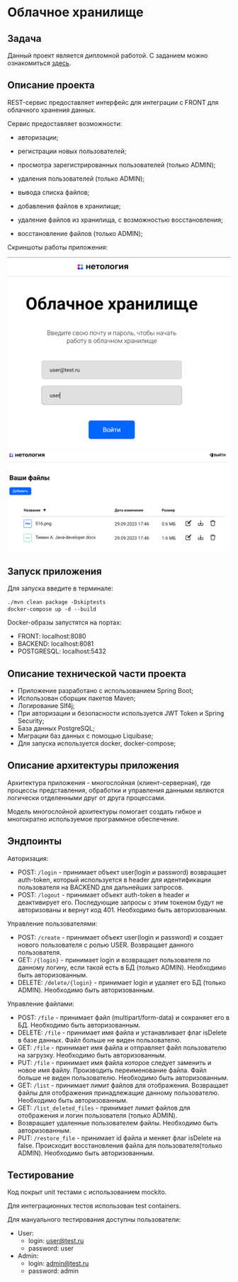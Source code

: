 # Облачное хранилище

## Задача

Данный проект является дипломной работой. С заданием можно
ознакомиться [здесь](https://github.com/netology-code/jd-homeworks/blob/master/diploma/cloudservice.md).

## Описание проекта

REST-сервис предоставляет интерфейс для интеграции с FRONT для облачного хранения данных.

Сервис предоставляет возможности:
- авторизации;


- регистрации новых пользователей;
- просмотра зарегистрированных пользователей (только ADMIN);
- удаления пользователей (только ADMIN);


- вывода списка файлов;
- добавления файлов в хранилище;
- удаление файлов из хранилища, с возможностью восстановления;
- восстановление файлов  (только ADMIN);

Скриншоты работы приложения:

<img src="pictureForReadme/login.PNG" alt="drawing" width="700"/>

<img src="pictureForReadme/work.PNG" alt="drawing" width="700"/>

## Запуск приложения

Для запуска введите в терминале:

```
./mvn clean package -Dskiptests
docker-compose up -d --build
```
Docker-образы запустятся на портах:
- FRONT: localhost:8080
- BACKEND: localhost:8081
- POSTGRESQL: localhost:5432


## Описание технической части проекта

- Приложение разработано с использованием Spring Boot;
- Использован сборщик пакетов Maven;
- Логирование Slf4j;
- При авторизации и безопасности используется JWT Token и Spring Security;
- База данных PostgreSQL;
- Миграции баз данных с помощью Liquibase;
- Для запуска используется docker, docker-compose;

## Описание архитектуры приложения

Архитектура приложения - многослойная (клиент-серверная), где процессы представления,
обработки и управления данными являются логически отделенными друг от друга процессами.

Модель многослойной архитектуры помогает создать гибкое и многократно используемое программное обеспечение.

## Эндпоинты

Авторизация:

* POST: `/login` - принимает объект user(login и password) возвращает auth-token, который используется в header
для идентификации пользователя на BACKEND для дальнейших запросов.
* POST: `/logout` - принимает объект auth-token в header и деактивирует его. 
Последующие запросы с этим токеном будут не авторизованы и вернут код 401. Необходимо быть авторизованным.

Управление пользователями:

* POST: `/create` - принимает объект user(login и password) и создает нового пользователя с ролью USER.
Возвращает данного пользователя.
* GET: `/{login}` - принимает login и возвращает пользователя по данному логину, если такой есть в БД (только ADMIN).
Необходимо быть авторизованным.
* DELETE: `/delete/{login}` - принимает login и удаляет его БД (только ADMIN). Необходимо быть авторизованным.

Управление файлами:

* POST: `/file` - принимает файл (multipart/form-data) и сохраняет его в БД. Необходимо быть авторизованным.
* DELETE: `/file` - принимает имя файла и устанавливает флаг isDelete в базе данных. 
Файл больше не виден пользователю.
* GET: `/file` - принимает имя файла и отправляет файл пользователю на загрузку. Необходимо быть авторизованным.
* PUT: `/file` - принимает имя файла которое следует заменить и новое имя файлу.
Производить переименование файла. Файл больше не виден пользователю. Необходимо быть авторизованным.
* GET: `/list` - принимает лимит файлов для отображения.
Возвращает файлы для отображения принадлежащие данному пользователю. Необходимо быть авторизованным.
* GET: `/list_deleted_files` - принимает лимит файлов для отображения и логин пользователя (только ADMIN). 
* Возвращает удаленные пользователем файлы. Необходимо быть авторизованным.
* PUT: `/restore_file` - принимает id файла и меняет флаг isDelete на false. 
Происходит восстановления файла для пользователя(только ADMIN).  Необходимо быть авторизованным.

## Тестирование

Код покрыт unit тестами с использованием mockito.

Для интеграционных тестов использован test containers.

Для мануального тестирования доступны пользователи:
- User: 
  - login: user@test.ru
  - password: user
- Admin:
  - login: admin@test.ru
  - password: admin